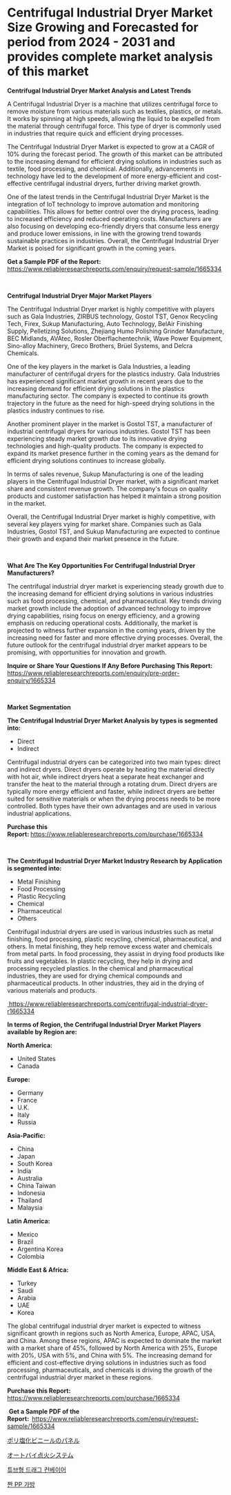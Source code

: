 <p><h1>Centrifugal Industrial Dryer Market Size Growing and Forecasted for period from 2024 - 2031 and provides complete market analysis of this market</h1></p><p><strong>Centrifugal Industrial Dryer Market Analysis and Latest Trends</strong></p>
<p><p>A Centrifugal Industrial Dryer is a machine that utilizes centrifugal force to remove moisture from various materials such as textiles, plastics, or metals. It works by spinning at high speeds, allowing the liquid to be expelled from the material through centrifugal force. This type of dryer is commonly used in industries that require quick and efficient drying processes.</p><p>The Centrifugal Industrial Dryer Market is expected to grow at a CAGR of 10% during the forecast period. The growth of this market can be attributed to the increasing demand for efficient drying solutions in industries such as textile, food processing, and chemical. Additionally, advancements in technology have led to the development of more energy-efficient and cost-effective centrifugal industrial dryers, further driving market growth.</p><p>One of the latest trends in the Centrifugal Industrial Dryer Market is the integration of IoT technology to improve automation and monitoring capabilities. This allows for better control over the drying process, leading to increased efficiency and reduced operating costs. Manufacturers are also focusing on developing eco-friendly dryers that consume less energy and produce lower emissions, in line with the growing trend towards sustainable practices in industries. Overall, the Centrifugal Industrial Dryer Market is poised for significant growth in the coming years.</p></p>
<p><strong>Get a Sample PDF of the Report:&nbsp;</strong> <a href="https://www.reliableresearchreports.com/enquiry/request-sample/1665334">https://www.reliableresearchreports.com/enquiry/request-sample/1665334</a></p>
<p>&nbsp;</p>
<p><strong>Centrifugal Industrial Dryer Major Market Players</strong></p>
<p><p>The Centrifugal Industrial Dryer market is highly competitive with players such as Gala Industries, ZIRBUS technology, Gostol TST, Genox Recycling Tech, Firex, Sukup Manufacturing, Auto Technology, BelAir Finishing Supply, Pelletizing Solutions, Zhejiang Humo Polishing Grinder Manufacture, BEC Midlands, AVAtec, Rosler Oberflachentechnik, Wave Power Equipment, Sino-alloy Machinery, Greco Brothers, Brüel Systems, and Delcra Chemicals.</p><p>One of the key players in the market is Gala Industries, a leading manufacturer of centrifugal dryers for the plastics industry. Gala Industries has experienced significant market growth in recent years due to the increasing demand for efficient drying solutions in the plastics manufacturing sector. The company is expected to continue its growth trajectory in the future as the need for high-speed drying solutions in the plastics industry continues to rise.</p><p>Another prominent player in the market is Gostol TST, a manufacturer of industrial centrifugal dryers for various industries. Gostol TST has been experiencing steady market growth due to its innovative drying technologies and high-quality products. The company is expected to expand its market presence further in the coming years as the demand for efficient drying solutions continues to increase globally.</p><p>In terms of sales revenue, Sukup Manufacturing is one of the leading players in the Centrifugal Industrial Dryer market, with a significant market share and consistent revenue growth. The company's focus on quality products and customer satisfaction has helped it maintain a strong position in the market.</p><p>Overall, the Centrifugal Industrial Dryer market is highly competitive, with several key players vying for market share. Companies such as Gala Industries, Gostol TST, and Sukup Manufacturing are expected to continue their growth and expand their market presence in the future.</p></p>
<p>&nbsp;</p>
<p><strong>What Are The Key Opportunities For Centrifugal Industrial Dryer Manufacturers?</strong></p>
<p><p>The centrifugal industrial dryer market is experiencing steady growth due to the increasing demand for efficient drying solutions in various industries such as food processing, chemical, and pharmaceutical. Key trends driving market growth include the adoption of advanced technology to improve drying capabilities, rising focus on energy efficiency, and a growing emphasis on reducing operational costs. Additionally, the market is projected to witness further expansion in the coming years, driven by the increasing need for faster and more effective drying processes. Overall, the future outlook for the centrifugal industrial dryer market appears to be promising, with opportunities for innovation and growth.</p></p>
<p><strong>Inquire or Share Your Questions If Any Before Purchasing This Report:</strong> <a href="https://www.reliableresearchreports.com/enquiry/pre-order-enquiry/1665334">https://www.reliableresearchreports.com/enquiry/pre-order-enquiry/1665334</a></p>
<p>&nbsp;</p>
<p><strong>Market Segmentation</strong></p>
<p><strong>The Centrifugal Industrial Dryer Market Analysis by types is segmented into:</strong></p>
<p><ul><li>Direct</li><li>Indirect</li></ul></p>
<p><p>Centrifugal industrial dryers can be categorized into two main types: direct and indirect dryers. Direct dryers operate by heating the material directly with hot air, while indirect dryers heat a separate heat exchanger and transfer the heat to the material through a rotating drum. Direct dryers are typically more energy efficient and faster, while indirect dryers are better suited for sensitive materials or when the drying process needs to be more controlled. Both types have their own advantages and are used in various industrial applications.</p></p>
<p><strong>Purchase this Report:&nbsp;</strong><a href="https://www.reliableresearchreports.com/purchase/1665334">https://www.reliableresearchreports.com/purchase/1665334</a></p>
<p>&nbsp;</p>
<p><strong>The Centrifugal Industrial Dryer Market Industry Research by Application is segmented into:</strong></p>
<p><ul><li>Metal Finishing</li><li>Food Processing</li><li>Plastic Recycling</li><li>Chemical</li><li>Pharmaceutical</li><li>Others</li></ul></p>
<p><p>Centrifugal industrial dryers are used in various industries such as metal finishing, food processing, plastic recycling, chemical, pharmaceutical, and others. In metal finishing, they help remove excess water and chemicals from metal parts. In food processing, they assist in drying food products like fruits and vegetables. In plastic recycling, they help in drying and processing recycled plastics. In the chemical and pharmaceutical industries, they are used for drying chemical compounds and pharmaceutical products. In other industries, they aid in the drying of various materials and products.</p></p>
<p><a href="https://www.reliableresearchreports.com/centrifugal-industrial-dryer-r1665334">&nbsp;https://www.reliableresearchreports.com/centrifugal-industrial-dryer-r1665334</a></p>
<p><strong>In terms of Region, the Centrifugal Industrial Dryer Market Players available by Region are:</strong></p>
<p>
    <p> <strong> North America: </strong>
        <ul>
            <li>United States</li>
            <li>Canada</li>
        </ul>
        </p> 
    <p> <strong> Europe: </strong>
        <ul>
            <li>Germany</li>
            <li>France</li>
            <li>U.K.</li>
            <li>Italy</li>
            <li>Russia</li>
        </ul>
        </p> 
    <p> <strong> Asia-Pacific: </strong>
        <ul>
            <li>China</li>
            <li>Japan</li>
            <li>South Korea</li>
            <li>India</li>
            <li>Australia</li>
            <li>China Taiwan</li>
            <li>Indonesia</li>
            <li>Thailand</li>
            <li>Malaysia</li>
        </ul>
        </p> 
    <p> <strong> Latin America: </strong>
        <ul>
            <li>Mexico</li>
            <li>Brazil</li>
            <li>Argentina Korea</li>
            <li>Colombia</li>
        </ul>
        </p> 
    <p> <strong> Middle East & Africa: </strong>
        <ul>
            <li>Turkey</li>
            <li>Saudi</li>
            <li>Arabia</li>
            <li>UAE</li>
            <li>Korea</li>
        </ul>
    </p>
    </p>
<p><p>The global centrifugal industrial dryer market is expected to witness significant growth in regions such as North America, Europe, APAC, USA, and China. Among these regions, APAC is expected to dominate the market with a market share of 45%, followed by North America with 25%, Europe with 20%, USA with 5%, and China with 5%. The increasing demand for efficient and cost-effective drying solutions in industries such as food processing, pharmaceuticals, and chemicals is driving the growth of the centrifugal industrial dryer market in these regions.</p></p>
<p><strong>Purchase this Report: </strong><a href="https://www.reliableresearchreports.com/purchase/1665334">https://www.reliableresearchreports.com/purchase/1665334</a></p>
<p>&nbsp;<strong>Get a Sample PDF of the Report:&nbsp;&nbsp;</strong><a href="https://www.reliableresearchreports.com/enquiry/request-sample/1665334">https://www.reliableresearchreports.com/enquiry/request-sample/1665334</a></p>
<p><strong></strong></p>
<p><p><a href="https://medium.com/@austinjames1907/pvc%E3%83%91%E3%83%8D%E3%83%AB%E5%B8%82%E5%A0%B4%E5%88%86%E6%9E%90-%E3%81%9D%E3%81%AEcagr-%E5%B8%82%E5%A0%B4%E3%82%BB%E3%82%B0%E3%83%A1%E3%83%B3%E3%83%86%E3%83%BC%E3%82%B7%E3%83%A7%E3%83%B3-%E3%81%8A%E3%82%88%E3%81%B3%E3%82%B0%E3%83%AD%E3%83%BC%E3%83%90%E3%83%AB%E7%94%A3%E6%A5%AD%E6%A6%82%E8%A6%81-0c12caaa6dea">ポリ塩化ビニールのパネル</a></p><p><a href="https://medium.com/@drewosciski565654/%E3%82%AA%E3%83%BC%E3%83%88%E3%83%90%E3%82%A4%E7%82%B9%E7%81%AB%E3%82%B7%E3%82%B9%E3%83%86%E3%83%A0%E5%B8%82%E5%A0%B4%E3%81%AE%E5%B1%95%E6%9C%9B-%E7%94%A3%E6%A5%AD%E6%A6%82%E8%A6%81%E3%81%A8%E4%BA%88%E6%B8%AC-2024%E5%B9%B4%E3%81%8B%E3%82%892031%E5%B9%B4%E3%81%BE%E3%81%A7-3fb2565f89d2">オートバイ点火システム</a></p><p><a href="https://medium.com/@jaleelweissnat2022/%ED%8A%9C%EB%B8%94%EB%9F%AC-%EB%93%9C%EB%9E%98%EA%B7%B8-%EC%BB%A8%EB%B2%A0%EC%9D%B4%EC%96%B4-%EC%8B%9C%EC%9E%A5-%EA%B7%9C%EB%AA%A8%EB%8A%94-%EC%A0%84-%EC%84%B8%EA%B3%84-%EC%82%B0%EC%97%85%EC%97%90%EC%84%9C-%EC%B5%9C%EA%B3%A0%EC%9D%98-%EB%A7%88%EC%BC%80%ED%8C%85-%EC%B1%84%EB%84%90%EC%9D%84-%EB%93%9C%EB%9F%AC%EB%82%B8%EB%8B%A4-eb3229fdb834">튜브형 드래그 컨베이어</a></p><p><a href="https://medium.com/@londonacobson5656/%EC%A7%81%EC%A1%B0-pp-%EA%B0%80%EB%B0%A9-%EC%8B%9C%EC%9E%A5-%EC%8B%9C%EC%9E%A5-%EC%A0%90%EC%9C%A0%EC%9C%A8-%EC%8B%9C%EC%9E%A5-%EB%8F%99%ED%96%A5-%EB%B0%8F-%EB%AF%B8%EB%9E%98-%EC%84%B1%EC%9E%A5-%ED%83%90%EC%83%89-126505fa19ed">짠 PP 가방</a></p></p>
